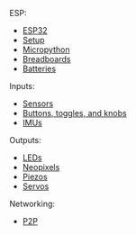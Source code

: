 ESP:
- [ESP32](esp32.md)
- [Setup](setup.md)								 <!-- done -->
- [Micropython](micropython.md)
- [Breadboards](breadboards.md)					 <!-- done -->
- [Batteries](batteries.md)

Inputs:
- [Sensors](sensors.md)							 <!-- done -->
- [Buttons, toggles, and knobs](interface.md)    <!-- done -->
- [IMUs](imu.md)								 <!-- done -->

Outputs:
- [LEDs](leds.md)								<!-- done -->
- [Neopixels](neopixels.md)						<!-- done -->
- [Piezos](piezos.md)
- [Servos](servos.md)

Networking:
- [P2P](networking.md)							<!-- done -->



